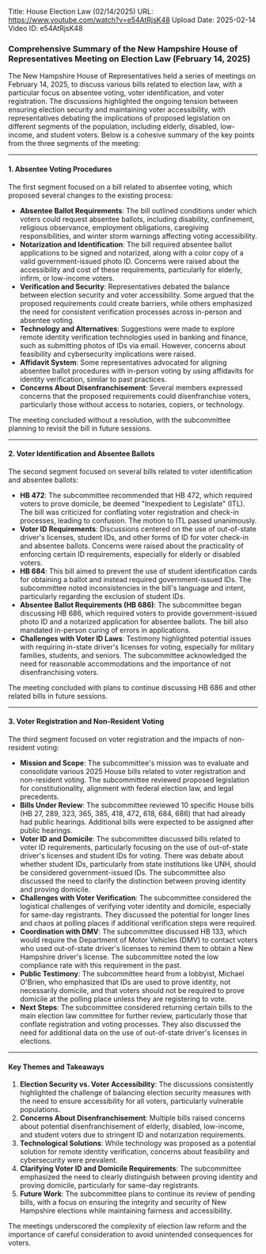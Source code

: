 Title: House Election Law (02/14/2025)
URL: https://www.youtube.com/watch?v=e54AtRjsK48
Upload Date: 2025-02-14
Video ID: e54AtRjsK48

### Comprehensive Summary of the New Hampshire House of Representatives Meeting on Election Law (February 14, 2025)

The New Hampshire House of Representatives held a series of meetings on February 14, 2025, to discuss various bills related to election law, with a particular focus on absentee voting, voter identification, and voter registration. The discussions highlighted the ongoing tension between ensuring election security and maintaining voter accessibility, with representatives debating the implications of proposed legislation on different segments of the population, including elderly, disabled, low-income, and student voters. Below is a cohesive summary of the key points from the three segments of the meeting:

---

#### **1. Absentee Voting Procedures**
The first segment focused on a bill related to absentee voting, which proposed several changes to the existing process:
- **Absentee Ballot Requirements**: The bill outlined conditions under which voters could request absentee ballots, including disability, confinement, religious observance, employment obligations, caregiving responsibilities, and winter storm warnings affecting voting accessibility.
- **Notarization and Identification**: The bill required absentee ballot applications to be signed and notarized, along with a color copy of a valid government-issued photo ID. Concerns were raised about the accessibility and cost of these requirements, particularly for elderly, infirm, or low-income voters.
- **Verification and Security**: Representatives debated the balance between election security and voter accessibility. Some argued that the proposed requirements could create barriers, while others emphasized the need for consistent verification processes across in-person and absentee voting.
- **Technology and Alternatives**: Suggestions were made to explore remote identity verification technologies used in banking and finance, such as submitting photos of IDs via email. However, concerns about feasibility and cybersecurity implications were raised.
- **Affidavit System**: Some representatives advocated for aligning absentee ballot procedures with in-person voting by using affidavits for identity verification, similar to past practices.
- **Concerns About Disenfranchisement**: Several members expressed concerns that the proposed requirements could disenfranchise voters, particularly those without access to notaries, copiers, or technology.

The meeting concluded without a resolution, with the subcommittee planning to revisit the bill in future sessions.

---

#### **2. Voter Identification and Absentee Ballots**
The second segment focused on several bills related to voter identification and absentee ballots:
- **HB 472**: The subcommittee recommended that HB 472, which required voters to prove domicile, be deemed "Inexpedient to Legislate" (ITL). The bill was criticized for conflating voter registration and check-in processes, leading to confusion. The motion to ITL passed unanimously.
- **Voter ID Requirements**: Discussions centered on the use of out-of-state driver's licenses, student IDs, and other forms of ID for voter check-in and absentee ballots. Concerns were raised about the practicality of enforcing certain ID requirements, especially for elderly or disabled voters.
- **HB 684**: This bill aimed to prevent the use of student identification cards for obtaining a ballot and instead required government-issued IDs. The subcommittee noted inconsistencies in the bill's language and intent, particularly regarding the exclusion of student IDs.
- **Absentee Ballot Requirements (HB 686)**: The subcommittee began discussing HB 686, which required voters to provide government-issued photo ID and a notarized application for absentee ballots. The bill also mandated in-person curing of errors in applications.
- **Challenges with Voter ID Laws**: Testimony highlighted potential issues with requiring in-state driver's licenses for voting, especially for military families, students, and seniors. The subcommittee acknowledged the need for reasonable accommodations and the importance of not disenfranchising voters.

The meeting concluded with plans to continue discussing HB 686 and other related bills in future sessions.

---

#### **3. Voter Registration and Non-Resident Voting**
The third segment focused on voter registration and the impacts of non-resident voting:
- **Mission and Scope**: The subcommittee's mission was to evaluate and consolidate various 2025 House bills related to voter registration and non-resident voting. The subcommittee reviewed proposed legislation for constitutionality, alignment with federal election law, and legal precedents.
- **Bills Under Review**: The subcommittee reviewed 10 specific House bills (HB 27, 289, 323, 365, 385, 418, 472, 618, 684, 686) that had already had public hearings. Additional bills were expected to be assigned after public hearings.
- **Voter ID and Domicile**: The subcommittee discussed bills related to voter ID requirements, particularly focusing on the use of out-of-state driver's licenses and student IDs for voting. There was debate about whether student IDs, particularly from state institutions like UNH, should be considered government-issued IDs. The subcommittee also discussed the need to clarify the distinction between proving identity and proving domicile.
- **Challenges with Voter Verification**: The subcommittee considered the logistical challenges of verifying voter identity and domicile, especially for same-day registrants. They discussed the potential for longer lines and chaos at polling places if additional verification steps were required.
- **Coordination with DMV**: The subcommittee discussed HB 133, which would require the Department of Motor Vehicles (DMV) to contact voters who used out-of-state driver's licenses to remind them to obtain a New Hampshire driver's license. The subcommittee noted the low compliance rate with this requirement in the past.
- **Public Testimony**: The subcommittee heard from a lobbyist, Michael O'Brien, who emphasized that IDs are used to prove identity, not necessarily domicile, and that voters should not be required to prove domicile at the polling place unless they are registering to vote.
- **Next Steps**: The subcommittee considered returning certain bills to the main election law committee for further review, particularly those that conflate registration and voting processes. They also discussed the need for additional data on the use of out-of-state driver's licenses in elections.

---

#### **Key Themes and Takeaways**
1. **Election Security vs. Voter Accessibility**: The discussions consistently highlighted the challenge of balancing election security measures with the need to ensure accessibility for all voters, particularly vulnerable populations.
2. **Concerns About Disenfranchisement**: Multiple bills raised concerns about potential disenfranchisement of elderly, disabled, low-income, and student voters due to stringent ID and notarization requirements.
3. **Technological Solutions**: While technology was proposed as a potential solution for remote identity verification, concerns about feasibility and cybersecurity were prevalent.
4. **Clarifying Voter ID and Domicile Requirements**: The subcommittee emphasized the need to clearly distinguish between proving identity and proving domicile, particularly for same-day registrants.
5. **Future Work**: The subcommittee plans to continue its review of pending bills, with a focus on ensuring the integrity and security of New Hampshire elections while maintaining fairness and accessibility.

The meetings underscored the complexity of election law reform and the importance of careful consideration to avoid unintended consequences for voters.